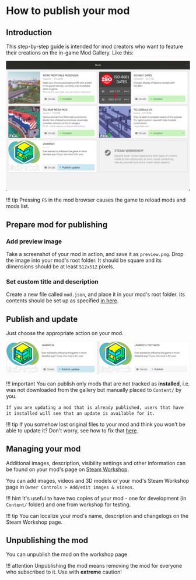 # How to publish your mod

## Introduction

This step-by-step guide is intended for mod creators who want to feature their creations on the in-game Mod Gallery. Like this:

![introduction-image](../../images/how-to-publish-your-mod/introduction.png)

!!! tip
    Pressing `F5` in the mod browser causes the game to reload mods and mods list.

## Prepare mod for publishing

### Add preview image

Take a screenshot of your mod in action, and save it as `preview.png`. Drop the image into your mod's root folder. It should be square and its dimensions should be at least `512x512` pixels.

### Set custom title and description

Create a new file called `mod.json`, and place it in your mod's root folder. Its contents should be set up as specified [in here](./mod.json.md).

## Publish and update

Just choose the appropriate action on your mod.

![publish-and-update-image](../../images/how-to-publish-your-mod/publish-and-update.png)

<!-- prettier-ignore -->
!!! important
    You can publish only mods that are not tracked as **installed**, i.e. was not downloaded from the gallery but manually placed to `Content/` by you.

    If you are updating a mod that is already published, users that have it installed will see that an update is available for it.

<!-- prettier-ignore -->
!!! tip
    If you somehow lost original files to your mod and think you won't be able to update it? Don't worry, see how to fix that [here](./mod.json.md#publishedfileid).

## Managing your mod

Additional images, description, visibility settings and other information can be found on your mod's page on [Steam Workshop](https://steamcommunity.com/app/732050/workshop/).

You can add images, videos and 3D models or your mod's Steam Workshop page in `Owner Controls > Add/edit images & videos`.

<!-- prettier-ignore -->
!!! hint
    It's useful to have two copies of your mod - one for development (in `Content/` folder) and one from workshop for testing.

<!-- prettier-ignore -->
!!! tip
    You can localize your mod's name, description and changelogs on the Steam Workshop page.

## Unpublishing the mod

You can unpublish the mod on the workshop page

<!-- prettier-ignore -->
!!! attention
    Unpublishing the mod means removing the mod for everyone who subscribed to it. Use with **extreme** caution!
